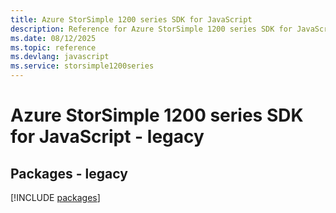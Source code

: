 ```yaml
---
title: Azure StorSimple 1200 series SDK for JavaScript
description: Reference for Azure StorSimple 1200 series SDK for JavaScript
ms.date: 08/12/2025
ms.topic: reference
ms.devlang: javascript
ms.service: storsimple1200series
---
```

# Azure StorSimple 1200 series SDK for JavaScript - legacy
## Packages - legacy
[!INCLUDE [packages](storsimple-1200-series-index.md)]